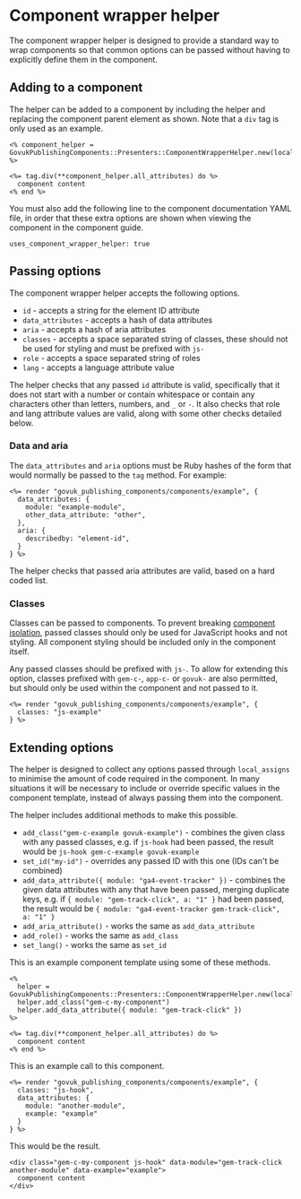 # Component wrapper helper

The component wrapper helper is designed to provide a standard way to wrap components so that common options can be passed without having to explicitly define them in the component.

## Adding to a component

The helper can be added to a component by including the helper and replacing the component parent element as shown. Note that a `div` tag is only used as an example.

```
<% component_helper = GovukPublishingComponents::Presenters::ComponentWrapperHelper.new(local_assigns) %>

<%= tag.div(**component_helper.all_attributes) do %>
  component content
<% end %>
```

You must also add the following line to the component documentation YAML file, in order that these extra options are shown when viewing the component in the component guide.

```
uses_component_wrapper_helper: true
```

## Passing options

The component wrapper helper accepts the following options.

- `id` - accepts a string for the element ID attribute
- `data_attributes` - accepts a hash of data attributes
- `aria` - accepts a hash of aria attributes
- `classes` - accepts a space separated string of classes, these should not be used for styling and must be prefixed with `js-`
- `role` - accepts a space separated string of roles
- `lang` - accepts a language attribute value

The helper checks that any passed `id` attribute is valid, specifically that it does not start with a number or contain whitespace or contain any characters other than letters, numbers, and `_` or `-`. It also checks that role and lang attribute values are valid, along with some other checks detailed below.

### Data and aria

The `data_attributes` and `aria` options must be Ruby hashes of the form that would normally be passed to the `tag` method. For example:

```
<%= render "govuk_publishing_components/components/example", {
  data_attributes: {
    module: "example-module",
    other_data_attribute: "other",
  },
  aria: {
    describedby: "element-id",
  }
} %>
```

The helper checks that passed aria attributes are valid, based on a hard coded list.

### Classes

Classes can be passed to components. To prevent breaking [component isolation](https://github.com/alphagov/govuk_publishing_components/blob/main/docs/component_principles.md#a-component-is-isolated-when), passed classes should only be used for JavaScript hooks and not styling. All component styling should be included only in the component itself.

Any passed classes should be prefixed with `js-`. To allow for extending this option, classes prefixed with `gem-c-`, `app-c-` or `govuk-` are also permitted, but should only be used within the component and not passed to it.

```
<%= render "govuk_publishing_components/components/example", {
  classes: "js-example"
} %>
```

## Extending options

The helper is designed to collect any options passed through `local_assigns` to minimise the amount of code required in the component. In many situations it will be necessary to include or override specific values in the component template, instead of always passing them into the component.

The helper includes additional methods to make this possible.

- `add_class("gem-c-example govuk-example")` - combines the given class with any passed classes, e.g. if `js-hook` had been passed, the result would be `js-hook gem-c-example govuk-example`
- `set_id("my-id")` - overrides any passed ID with this one (IDs can't be combined)
- `add_data_attribute({ module: "ga4-event-tracker" })` - combines the given data attributes with any that have been passed, merging duplicate keys, e.g. if `{ module: "gem-track-click", a: "1" }` had been passed, the result would be `{ module: "ga4-event-tracker gem-track-click", a: "1" }`
- `add_aria_attribute()` - works the same as `add_data_attribute`
- `add_role()` - works the same as `add_class`
- `set_lang()` - works the same as `set_id`

This is an example component template using some of these methods.

```
<%
  helper = GovukPublishingComponents::Presenters::ComponentWrapperHelper.new(local_assigns)
  helper.add_class("gem-c-my-component")
  helper.add_data_attribute({ module: "gem-track-click" })
%>

<%= tag.div(**component_helper.all_attributes) do %>
  component content
<% end %>
```

This is an example call to this component.

```
<%= render "govuk_publishing_components/components/example", {
  classes: "js-hook",
  data_attributes: {
    module: "another-module",
    example: "example"
  }
} %>
```

This would be the result.

```
<div class="gem-c-my-component js-hook" data-module="gem-track-click another-module" data-example="example">
  component content
</div>
```
